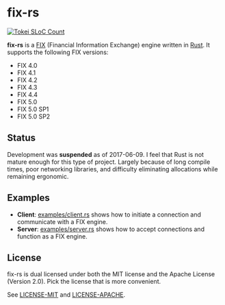# fix-rs

[![Tokei SLoC Count](https://tokei.rs/b1/github/jbendig/fix-rs)](https://github.com/jbendig/fix-rs)

**fix-rs** is a [FIX](http://www.fixtradingcommunity.org/) (Financial Information Exchange) engine written in [Rust](https://www.rust-lang.org/). It supports the following FIX versions:

- FIX 4.0
- FIX 4.1
- FIX 4.2
- FIX 4.3
- FIX 4.4
- FIX 5.0
- FIX 5.0 SP1
- FIX 5.0 SP2

## Status

Development was **suspended** as of 2017-06-09. I feel that Rust is not mature enough for this type of project. Largely because of long compile times, poor networking libraries, and difficulty eliminating allocations while remaining ergonomic.

## Examples

- **Client**: [examples/client.rs](examples/client.rs) shows how to initiate a connection and communicate with a FIX engine.
- **Server**: [examples/server.rs](examples/server.rs) shows how to accept connections and function as a FIX engine.

## License

fix-rs is dual licensed under both the MIT license and the Apache License (Version 2.0). Pick the license that is more convenient.

See [LICENSE-MIT](LICENSE-MIT) and [LICENSE-APACHE](LICENSE-APACHE).
